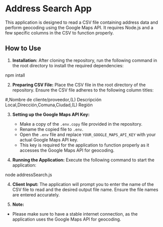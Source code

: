 # Address Search App

This application is designed to read a CSV file containing address data and perform geocoding using the Google Maps API. It requires Node.js and a few specific columns in the CSV to function properly.

## How to Use

1. **Installation:**
   After cloning the repository, run the following command in the root directory to install the required dependencies:

npm intall

2. **Preparing CSV File:**
Place the CSV file in the root directory of the repository. Ensure the CSV file adheres to the following column titles:

#,Nombre de cliente/proveedor,(L) Descripción Local,Dirección,Comuna,Ciudad,(L) Región

3. **Setting up the Google Maps API Key:**
   - Make a copy of the `.env.copy` file provided in the repository.
   - Rename the copied file to `.env`.
   - Open the `.env` file and replace `YOUR_GOOGLE_MAPS_API_KEY` with your actual Google Maps API key.
   - This key is required for the application to function properly as it accesses the Google Maps API for geocoding.


4. **Running the Application:**
Execute the following command to start the application:

node addressSearch.js


4. **Client Input:**
The application will prompt you to enter the name of the CSV file to read and the desired output file name. Ensure the file names are entered accurately.

5. **Note:**
- Please make sure to have a stable internet connection, as the application uses the Google Maps API for geocoding.
